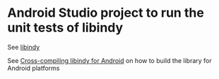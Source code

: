 # Android Studio project to run the unit tests of libindy

See [libindy](https://github.com/hyperledger/indy-sdk)

See [Cross-compiling libindy for Android](https://github.com/AxelNennker/indy-sdk/blob/master/doc/android-build.md) on how to build the library for Android platforms
